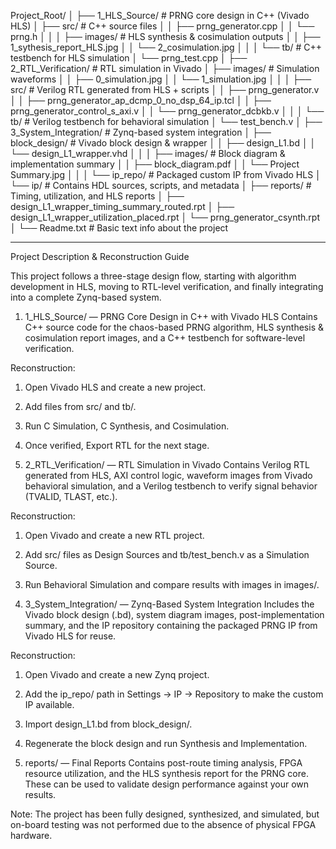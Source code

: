 Project_Root/
│
├── 1_HLS_Source/                       # PRNG core design in C++ (Vivado HLS)
│   ├── src/                             # C++ source files
│   │   ├── prng_generator.cpp
│   │   └── prng.h
│   │
│   ├── images/                          # HLS synthesis & cosimulation outputs
│   │   ├── 1_sythesis_report_HLS.jpg
│   │   └── 2_cosimulation.jpg
│   │
│   └── tb/                              # C++ testbench for HLS simulation
│       └── prng_test.cpp
│
├── 2_RTL_Verification/                  # RTL simulation in Vivado
│   ├── images/                          # Simulation waveforms
│   │   ├── 0_simulation.jpg
│   │   └── 1_simulation.jpg
│   │
│   ├── src/                             # Verilog RTL generated from HLS + scripts
│   │   ├── prng_generator.v
│   │   ├── prng_generator_ap_dcmp_0_no_dsp_64_ip.tcl
│   │   ├── prng_generator_control_s_axi.v
│   │   └── prng_generator_dcbkb.v
│   │
│   └── tb/                              # Verilog testbench for behavioral simulation
│       └── test_bench.v
│
├── 3_System_Integration/                # Zynq-based system integration
│   ├── block_design/                    # Vivado block design & wrapper
│   │   ├── design_L1.bd
│   │   └── design_L1_wrapper.vhd
│   │
│   ├── images/                          # Block diagram & implementation summary
│   │   ├── block_diagram.pdf
│   │   └── Project Summary.jpg
│   │
│   └── ip_repo/                         # Packaged custom IP from Vivado HLS
│       └── ip/                          # Contains HDL sources, scripts, and metadata
│
├── reports/                             # Timing, utilization, and HLS reports
│   ├── design_L1_wrapper_timing_summary_routed.rpt
│   ├── design_L1_wrapper_utilization_placed.rpt
│   └── prng_generator_csynth.rpt
│
└── Readme.txt                           # Basic text info about the project

---

Project Description & Reconstruction Guide

This project follows a three-stage design flow, starting with algorithm development in HLS, moving to RTL-level verification, and finally integrating into a complete Zynq-based system.

1. 1_HLS_Source/ — PRNG Core Design in C++ with Vivado HLS
Contains C++ source code for the chaos-based PRNG algorithm, HLS synthesis & cosimulation report images, and a C++ testbench for software-level verification.

Reconstruction:
1. Open Vivado HLS and create a new project.
2. Add files from src/ and tb/.
3. Run C Simulation, C Synthesis, and Cosimulation.
4. Once verified, Export RTL for the next stage.

2. 2_RTL_Verification/ — RTL Simulation in Vivado
Contains Verilog RTL generated from HLS, AXI control logic, waveform images from Vivado behavioral simulation, and a Verilog testbench to verify signal behavior (TVALID, TLAST, etc.).

Reconstruction:
1. Open Vivado and create a new RTL project.
2. Add src/ files as Design Sources and tb/test_bench.v as a Simulation Source.
3. Run Behavioral Simulation and compare results with images in images/.

3. 3_System_Integration/ — Zynq-Based System Integration
Includes the Vivado block design (.bd), system diagram images, post-implementation summary, and the IP repository containing the packaged PRNG IP from Vivado HLS for reuse.

Reconstruction:
1. Open Vivado and create a new Zynq project.
2. Add the ip_repo/ path in Settings → IP → Repository to make the custom IP available.
3. Import design_L1.bd from block_design/.
4. Regenerate the block design and run Synthesis and Implementation.

4. reports/ — Final Reports
Contains post-route timing analysis, FPGA resource utilization, and the HLS synthesis report for the PRNG core.
These can be used to validate design performance against your own results.

Note:
The project has been fully designed, synthesized, and simulated, but on-board testing was not performed due to the absence of physical FPGA hardware.
